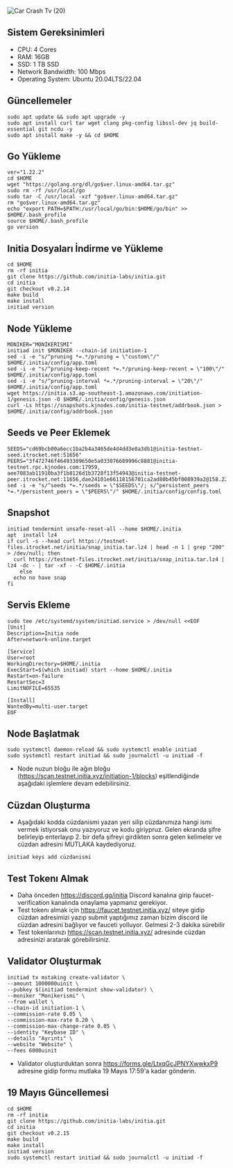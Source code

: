 ![Car Crash Tv (20)](https://github.com/okannako/initia/assets/73176377/2d7c386b-9d20-4095-8552-6e6d2b6fae24)

## Sistem Gereksinimleri
- CPU: 4 Cores
- RAM: 16GB
- SSD: 1 TB SSD
- Network Bandwidth: 100 Mbps
- Operating System: Ubuntu 20.04LTS/22.04

## Güncellemeler
```
sudo apt update && sudo apt upgrade -y
sudo apt install curl tar wget clang pkg-config libssl-dev jq build-essential git ncdu -y
sudo apt install make -y && cd $HOME
```

## Go Yükleme
```
ver="1.22.2"
cd $HOME
wget "https://golang.org/dl/go$ver.linux-amd64.tar.gz"
sudo rm -rf /usr/local/go
sudo tar -C /usr/local -xzf "go$ver.linux-amd64.tar.gz"
rm "go$ver.linux-amd64.tar.gz"
echo "export PATH=$PATH:/usr/local/go/bin:$HOME/go/bin" >> $HOME/.bash_profile
source $HOME/.bash_profile
go version
```

## Initia Dosyaları İndirme ve Yükleme
```
cd $HOME
rm -rf initia
git clone https://github.com/initia-labs/initia.git
cd initia
git checkout v0.2.14
make build
make install
initiad version
```

## Node Yükleme
```
MONIKER="MONIKERISMI"
initiad init $MONIKER --chain-id initiation-1
sed -i -e "s/^pruning *=.*/pruning = \"custom\"/" $HOME/.initia/config/app.toml
sed -i -e "s/^pruning-keep-recent *=.*/pruning-keep-recent = \"100\"/" $HOME/.initia/config/app.toml
sed -i -e "s/^pruning-interval *=.*/pruning-interval = \"20\"/" $HOME/.initia/config/app.toml
wget https://initia.s3.ap-southeast-1.amazonaws.com/initiation-1/genesis.json -O $HOME/.initia/config/genesis.json
curl -Ls https://snapshots.kjnodes.com/initia-testnet/addrbook.json > $HOME/.initia/config/addrbook.json
```

## Seeds ve Peer Eklemek
```
SEEDS="cd69bcb00a6ecc1ba2b4a3465de4d4dd3e0a3db1@initia-testnet-seed.itrocket.net:51656"
PEERS="3f472746f46493309650e5a033076689996c8881@initia-testnet.rpc.kjnodes.com:17959, aee7083ab11910ba3f1b8126d1b3728f13f54943@initia-testnet-peer.itrocket.net:11656,dae24101e66118156701ca2ad80b45bf008939a2@158.220.96.33:26656,767fdcfdb0998209834b929c59a2b57d474cc496@207.148.114.112:26656,633775ca828f8fc7f5c689a8c950664e7f198223@184.174.32.188:26656,9f0ae0790fae9a2d327d8d6fe767b73eb8aa5c48@176.126.87.65:22656,7317b8c930c52a8183590166a7b5c3599f40d4db@185.187.170.186:26656,6a64518146b8c902ef5930dfba00fe61a15ec176@43.133.44.152:26656,a45314423c15f024ff850fad7bd031168d937931@162.62.219.188:26656,35e4b461b38107751450af25e03f5a61e7aa0189@43.133.229.136:26656,3762209e1122580ce885d4e0fcc091d8602708b1@31.220.89.237:26656,d5b2a720e062d5b6b3ced8dfd3d57bf0a05080ce@217.76.57.121:51656"
sed -i -e "s/^seeds *=.*/seeds = \"$SEEDS\"/; s/^persistent_peers *=.*/persistent_peers = \"$PEERS\"/" $HOME/.initia/config/config.toml
```

## Snapshot
```
initiad tendermint unsafe-reset-all --home $HOME/.initia
apt  install lz4
if curl -s --head curl https://testnet-files.itrocket.net/initia/snap_initia.tar.lz4 | head -n 1 | grep "200" > /dev/null; then
  curl https://testnet-files.itrocket.net/initia/snap_initia.tar.lz4 | lz4 -dc - | tar -xf - -C $HOME/.initia
    else
  echo no have snap
fi
```

## Servis Ekleme
```
sudo tee /etc/systemd/system/initiad.service > /dev/null <<EOF
[Unit]
Description=Initia node
After=network-online.target

[Service]
User=root
WorkingDirectory=$HOME/.initia
ExecStart=$(which initiad) start --home $HOME/.initia
Restart=on-failure
RestartSec=3
LimitNOFILE=65535

[Install]
WantedBy=multi-user.target
EOF
```

## Node Başlatmak
```
sudo systemctl daemon-reload && sudo systemctl enable initiad
sudo systemctl restart initiad && sudo journalctl -u initiad -f
```

- Node nuzun bloğu ile ağın bloğu (https://scan.testnet.initia.xyz/initiation-1/blocks) eşitlendiğinde aşağıdaki işlemlere devam edebilirsiniz.

## Cüzdan Oluşturma
- Aşağıdaki kodda cüzdanismi yazan yeri silip cüzdanımıza hangi ismi vermek istiyorsak onu yazıyoruz ve kodu giriypruz. Gelen ekranda şifre belirleyip enterlayıp 2. bir defa şifreyi girdikten sonra gelen kelimeler ve cüzdan adresini MUTLAKA kaydediyoruz.
```
initiad keys add cüzdanismi
```

## Test Tokenı Almak
- Daha önceden https://discord.gg/initia Discord kanalına girip faucet-verification kanalında onaylama yapmanız gerekiyor.
- Test tokenı almak için https://faucet.testnet.initia.xyz/ siteye gidip cüzdan adresimizi yazıp submit yaptığımız zaman bizim discord ile cüzdan adresini bağlıyor ve fauceti yolluyor. Gelmesi 2-3 dakika sürebilir
- Test tokenlarınızı https://scan.testnet.initia.xyz/ adresinde cüzdan adresinizi aratarak görebilirsiniz.

## Validator Oluşturmak
```
initiad tx mstaking create-validator \
--amount 1000000uinit \
--pubkey $(initiad tendermint show-validator) \
--moniker "Monikerismi" \
--from wallet \
--chain-id initiation-1 \
--commission-rate 0.05 \
--commission-max-rate 0.20 \
--commission-max-change-rate 0.05 \
--identity "Keybase ID" \
--details "Ayrıntı" \
--website "Website" \
--fees 6000uinit
```

- Validator oluşturduktan sonra https://forms.gle/LtxqGcJPNYXwwkxP9 adresine gidip formu mutlaka 19 Mayıs 17:59'a kadar gönderin.

## 19 Mayıs Güncellemesi
```
cd $HOME
rm -rf initia
git clone https://github.com/initia-labs/initia.git
cd initia
git checkout v0.2.15
make build
make install
initiad version
sudo systemctl restart initiad && sudo journalctl -u initiad -f
```
